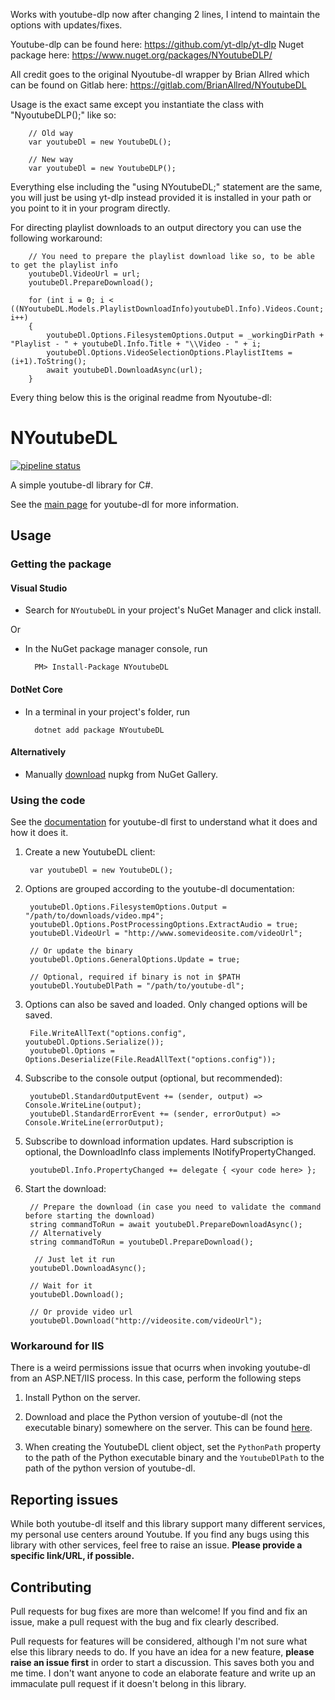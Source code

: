 Works with youtube-dlp now after changing 2 lines, I intend to maintain the options with updates/fixes. 

Youtube-dlp can be found here: https://github.com/yt-dlp/yt-dlp
Nuget package here: https://www.nuget.org/packages/NYoutubeDLP/

All credit goes to the original Nyoutube-dl wrapper by Brian Allred which can be found on Gitlab here: https://gitlab.com/BrianAllred/NYoutubeDL

Usage is the exact same except you instantiate the class with "NyoutubeDLP();" like so:
        
        // Old way
        var youtubeDl = new YoutubeDL();
        
        // New way
        var youtubeDl = new YoutubeDLP();

Everything else including the "using NYoutubeDL;" statement are the same, you will just be using yt-dlp instead provided it is installed in your path or you point to it in your program directly.

For directing playlist downloads to an output directory you can use the following workaround:

        // You need to prepare the playlist download like so, to be able to get the playlist info
        youtubeDl.VideoUrl = url;
        youtubeDl.PrepareDownload();

        for (int i = 0; i < ((NYoutubeDL.Models.PlaylistDownloadInfo)youtubeDl.Info).Videos.Count; i++)
        {
            youtubeDl.Options.FilesystemOptions.Output = _workingDirPath + "Playlist - " + youtubeDl.Info.Title + "\\Video - " + i;
            youtubeDl.Options.VideoSelectionOptions.PlaylistItems = (i+1).ToString();
            await youtubeDl.DownloadAsync(url);
        }

Every thing below this is the original readme from Nyoutube-dl:
# NYoutubeDL

[![pipeline status](https://gitlab.com/BrianAllred/NYoutubeDL/badges/master/pipeline.svg)](https://gitlab.com/BrianAllred/NYoutubeDL/commits/master)

A simple youtube-dl library for C#.

See the [main page](https://rg3.github.io/youtube-dl/) for youtube-dl for more information.

## Usage

### Getting the package

#### Visual Studio

* Search for `NYoutubeDL` in your project's NuGet Manager and click install.
  
Or

* In the NuGet package manager console, run

        PM> Install-Package NYoutubeDL

#### DotNet Core

* In a terminal in your project's folder, run

        dotnet add package NYoutubeDL

#### Alternatively

* Manually [download](https://www.nuget.org/packages/NYoutubeDL/) nupkg from NuGet Gallery.

### Using the code

See the [documentation](https://github.com/rg3/youtube-dl/blob/master/README.md#readme) for youtube-dl first to understand what it does and how it does it.

1. Create a new YoutubeDL client:

        var youtubeDl = new YoutubeDL();

2. Options are grouped according to the youtube-dl documentation:

        youtubeDl.Options.FilesystemOptions.Output = "/path/to/downloads/video.mp4";
        youtubeDl.Options.PostProcessingOptions.ExtractAudio = true;
        youtubeDl.VideoUrl = "http://www.somevideosite.com/videoUrl";

        // Or update the binary
        youtubeDl.Options.GeneralOptions.Update = true;

        // Optional, required if binary is not in $PATH
        youtubeDl.YoutubeDlPath = "/path/to/youtube-dl";

3. Options can also be saved and loaded. Only changed options will be saved.

        File.WriteAllText("options.config", youtubeDl.Options.Serialize());
        youtubeDl.Options = Options.Deserialize(File.ReadAllText("options.config"));

4. Subscribe to the console output (optional, but recommended):

        youtubeDl.StandardOutputEvent += (sender, output) => Console.WriteLine(output);
        youtubeDl.StandardErrorEvent += (sender, errorOutput) => Console.WriteLine(errorOutput);

5. Subscribe to download information updates. Hard subscription is optional, the DownloadInfo class implements INotifyPropertyChanged.

        youtubeDl.Info.PropertyChanged += delegate { <your code here> };

6. Start the download:

        // Prepare the download (in case you need to validate the command before starting the download)
        string commandToRun = await youtubeDl.PrepareDownloadAsync();
        // Alternatively
        string commandToRun = youtubeDl.PrepareDownload();

         // Just let it run
        youtubeDl.DownloadAsync();

        // Wait for it
        youtubeDl.Download();

        // Or provide video url
        youtubeDl.Download("http://videosite.com/videoUrl");

### Workaround for IIS

There is a weird permissions issue that ocurrs when invoking youtube-dl from an ASP.NET/IIS process. In this case, perform the following steps

1. Install Python on the server.

2. Download and place the Python version of youtube-dl (not the executable binary) somewhere on the server. This can be found [here](https://yt-dl.org/downloads/latest/youtube-dl).

3. When creating the YoutubeDL client object, set the `PythonPath` property to the path of the Python executable binary and the `YoutubeDlPath` to the path of the python version of youtube-dl.

## Reporting issues

While both youtube-dl itself and this library support many different services, my personal use centers around Youtube. If you find any bugs using this library with other services, feel free to raise an issue. **Please provide a specific link/URL, if possible.**

## Contributing

Pull requests for bug fixes are more than welcome! If you find and fix an issue, make a pull request with the bug and fix clearly described.

Pull requests for features will be considered, although I'm not sure what else this library needs to do. If you have an idea for a new feature, **please raise an issue first** in order to start a discussion. This saves both you and me time. I don't want anyone to code an elaborate feature and write up an immaculate pull request if it doesn't belong in this library.
